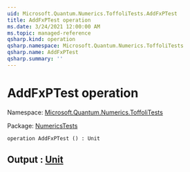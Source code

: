 ```yaml
---
uid: Microsoft.Quantum.Numerics.ToffoliTests.AddFxPTest
title: AddFxPTest operation
ms.date: 3/24/2021 12:00:00 AM
ms.topic: managed-reference
qsharp.kind: operation
qsharp.namespace: Microsoft.Quantum.Numerics.ToffoliTests
qsharp.name: AddFxPTest
qsharp.summary: ''
---
```


# AddFxPTest operation

Namespace: [Microsoft.Quantum.Numerics.ToffoliTests](xref:Microsoft.Quantum.Numerics.ToffoliTests)

Package: [NumericsTests](https://nuget.org/packages/NumericsTests)




```qsharp
operation AddFxPTest () : Unit
```


## Output : [Unit](xref:microsoft.quantum.lang-ref.unit)


